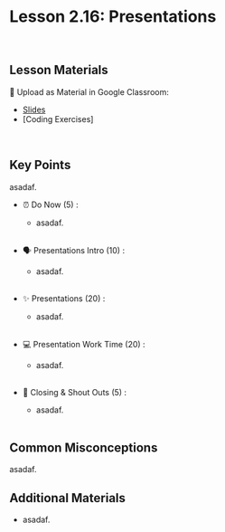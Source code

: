 # Lesson 2.16: Presentations

<br>

## Lesson Materials

📖 Upload as Material in Google Classroom:
- [Slides](https://docs.google.com/presentation/d/11hf3wFXWKxJrTlPFOZiXeL_ASsTtvjvohVusUUyGARE/edit?usp=sharing)
- [Coding Exercises]

<br>

## Key Points
asadaf.


- ⏰ Do Now (5) : 
    -  asadaf. <br><br>

- 🗣️ Presentations Intro (10) : 
    - asadaf.<br><br>

- ✨ Presentations (20) :
    - asadaf.<br><br>

- 💻 Presentation Work Time (20) : 
    - asadaf. <br><br>

- 🎉 Closing & Shout Outs (5) : 
    - asadaf. <br><br>


## Common Misconceptions
asadaf.


## Additional Materials
- asadaf.
